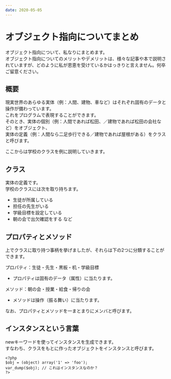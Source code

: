 ```yaml
---
date: 2020-05-05
---
```


# オブジェクト指向についてまとめ

オブジェクト指向について、私なりにまとめます。  
オブジェクト指向についてのメリットやデメリットは、様々な記事や本で説明されていますが、どのように私が恩恵を受けているかはっきりと言えません。何卒ご留意ください。  

## 概要

現実世界のあらゆる実体（例：人間、建物、車など）はそれぞれ固有のデータと操作が備わっています。  
これをプログラムで表現することができます。  
そのとき、実体の個別（例：人間であれば松田、／建物であれば松田の会社など）をオブジェクト、  
実体の定義（例：人間なら二足歩行できる／建物であれば屋根がある）をクラスと呼びます。

ここからは学校のクラスを例に説明していきます。

## クラス

実体の定義です。  
学校のクラスには次を取り持ちます。

* 生徒が所属している
* 担任の先生がいる
* 学級目標を設定している
* 朝の会で出欠確認をする など

## プロパティとメソッド

上でクラスに取り持つ事柄を挙げましたが、それらは下の2つに分類することができます。

プロパティ：生徒・先生・黒板・机・学級目標
* プロパティは固有のデータ（属性）に当たります。

メソッド：朝の会・授業・給食・帰りの会
* メソッドは操作（振る舞い）に当たります。

なお、プロパティとメソッドを一まとまりにメンバと呼びます。

## インスタンスという言葉

newキーワードを使ってインスタンスを生成できます。  
すなわち、クラスをもとに作ったオブジェクトをインスタンスと呼びます。

```
<?php
$obj = (object) array('1' => 'foo');
var_dump($obj); // これはインスタンスなのか？
?>
```